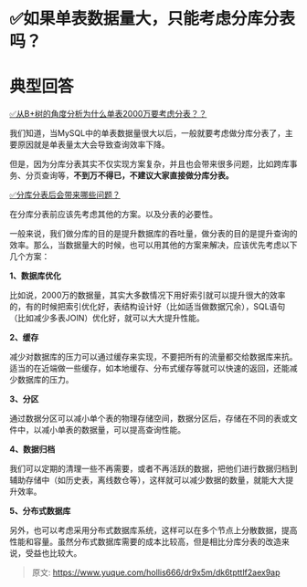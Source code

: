 # ✅如果单表数据量大，只能考虑分库分表吗？


# 典型回答

[✅从B+树的角度分析为什么单表2000万要考虑分表？？](https://www.yuque.com/hollis666/dr9x5m/ovg68pfik2vo2eh8?view=doc_embed)

我们知道，当MySQL中的单表数据量很大以后，一般就要考虑做分库分表了，主要原因就是单表量太大会导致查询效率下降。

但是，因为分库分表其实不仅实现方案复杂，并且也会带来很多问题，比如跨库事务、分页查询等，**不到万不得已，不建议大家直接做分库分表。**

[✅分库分表后会带来哪些问题？](https://www.yuque.com/hollis666/dr9x5m/yhseig?view=doc_embed)

在分库分表前应该先考虑其他的方案。以及分表的必要性。

一般来说，我们做分库的目的是提升数据库的吞吐量，做分表的目的是提升查询的效率。那么，当数据量大的时候，也可以用其他的方案来解决，应该优先考虑以下几个方案：

**1、数据库优化**

比如说，2000万的数据量，其实大多数情况下用好索引就可以提升很大的效率的，有的时候把索引优化好，表结构设计好（比如适当做数据冗余），SQL语句（比如减少多表JOIN）优化好，就可以大大提升性能。

**2、缓存**

减少对数据库的压力可以通过缓存来实现，不要把所有的流量都交给数据库来抗。适当的在近端做一些缓存，如本地缓存、分布式缓存等就可以快速的返回，还能减少数据库的压力。

**3、分区**

通过数据分区可以减小单个表的物理存储空间，数据分区后，存储在不同的表或文件中，以减小单表的数据量，可以提高查询性能。

**4、数据归档**

我们可以定期的清理一些不再需要，或者不再活跃的数据，把他们进行数据归档到辅助存储中（如历史表，离线数仓等），这样就可以减少数据的数量，就能大大提升效率。

**5、分布式数据库**

另外，也可以考虑采用分布式数据库系统，这样可以在多个节点上分散数据，提高性能和容量。虽然分布式数据库需要的成本比较高，但是相比分库分表的改造来说，受益也比较大。


> 原文: <https://www.yuque.com/hollis666/dr9x5m/dk6tpttlf2aex9ap>